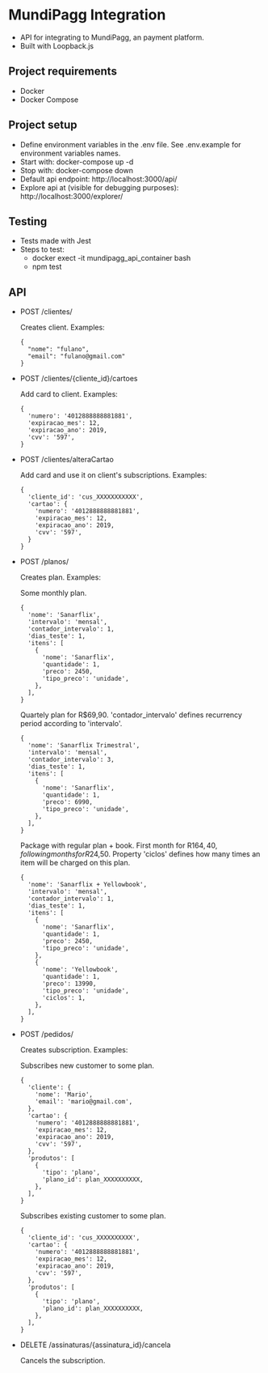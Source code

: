 # MundiPagg Integration
- API for integrating to MundiPagg, an payment platform.
- Built with Loopback.js

## Project requirements
- Docker
- Docker Compose

## Project setup

- Define environment variables in the .env file. See .env.example for environment variables names.
- Start with: docker-compose up -d
- Stop with: docker-compose down
- Default api endpoint: http://localhost:3000/api/
- Explore api at (visible for debugging purposes): http://localhost:3000/explorer/

## Testing

- Tests made with Jest
- Steps to test:
  - docker exect -it mundipagg_api_container bash
  - npm test

## API

- POST /clientes/
  
  Creates client.
  Examples:

  ```
  {
    "nome": "fulano",
    "email": "fulano@gmail.com"
  }
  ```

- POST /clientes/{cliente_id}/cartoes
  
  Add card to client.
  Examples:

  ```
  {
    'numero': '4012888888881881',
    'expiracao_mes': 12,
    'expiracao_ano': 2019,
    'cvv': '597',
  }
  ```

- POST /clientes/alteraCartao
  
  Add card and use it on client's subscriptions.
  Examples:

  ```
  {
    'cliente_id': 'cus_XXXXXXXXXXX',
    'cartao': {
      'numero': '4012888888881881',
      'expiracao_mes': 12,
      'expiracao_ano': 2019,
      'cvv': '597',
    }
  }
  ```

- POST /planos/

  Creates plan.
  Examples:

  Some monthly plan.

  ```
  {
    'nome': 'Sanarflix',
    'intervalo': 'mensal',
    'contador_intervalo': 1,
    'dias_teste': 1,
    'itens': [
      {
        'nome': 'Sanarflix',
        'quantidade': 1,
        'preco': 2450,
        'tipo_preco': 'unidade',
      },
    ],
  }
  ```

  Quartely plan for R$69,90.
  'contador_intervalo' defines recurrency period according to 'intervalo'.

  ```
  {
    'nome': 'Sanarflix Trimestral',
    'intervalo': 'mensal',
    'contador_intervalo': 3,
    'dias_teste': 1,
    'itens': [
      {
        'nome': 'Sanarflix',
        'quantidade': 1,
        'preco': 6990,
        'tipo_preco': 'unidade',
      },
    ],
  }
  ```

  Package with regular plan + book. First month for R$164,40, following months for R$24,50.
  Property 'ciclos' defines how many times an item will be charged on this plan.

  ```
  {
    'nome': 'Sanarflix + Yellowbook',
    'intervalo': 'mensal',
    'contador_intervalo': 1,
    'dias_teste': 1,
    'itens': [
      {
        'nome': 'Sanarflix',
        'quantidade': 1,
        'preco': 2450,
        'tipo_preco': 'unidade',
      },
      {
        'nome': 'Yellowbook',
        'quantidade': 1,
        'preco': 13990,
        'tipo_preco': 'unidade',
        'ciclos': 1,
      },
    ],
  }
  ```

- POST /pedidos/

  Creates subscription.
  Examples:

  Subscribes new customer to some plan.

  ```
  {
    'cliente': {
      'nome': 'Mario',
      'email': 'mario@gmail.com',
    },
    'cartao': {
      'numero': '4012888888881881',
      'expiracao_mes': 12,
      'expiracao_ano': 2019,
      'cvv': '597',
    },
    'produtos': [
      {
        'tipo': 'plano',
        'plano_id': plan_XXXXXXXXXX,
      },
    ],
  }
  ```

  Subscribes existing customer to some plan.

  ```
  {
    'cliente_id': 'cus_XXXXXXXXXX',
    'cartao': {
      'numero': '4012888888881881',
      'expiracao_mes': 12,
      'expiracao_ano': 2019,
      'cvv': '597',
    },
    'produtos': [
      {
        'tipo': 'plano',
        'plano_id': plan_XXXXXXXXXX,
      },
    ],
  }
  ```


- DELETE /assinaturas/{assinatura_id}/cancela

  Cancels the subscription.

  